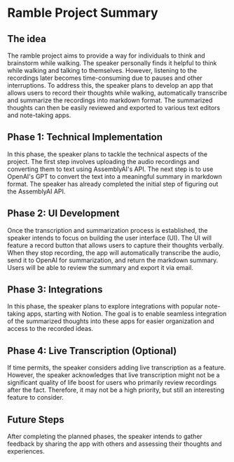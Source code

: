 # Ramble Project Summary

## The idea
The ramble project aims to provide a way for individuals to think and brainstorm while walking. The speaker personally finds it helpful to think while walking and talking to themselves. However, listening to the recordings later becomes time-consuming due to pauses and other interruptions. To address this, the speaker plans to develop an app that allows users to record their thoughts while walking, automatically transcribe and summarize the recordings into markdown format. The summarized thoughts can then be easily reviewed and exported to various text editors and note-taking apps.

## Phase 1: Technical Implementation
In this phase, the speaker plans to tackle the technical aspects of the project. The first step involves uploading the audio recordings and converting them to text using AssemblyAI's API. The next step is to use OpenAI's GPT to convert the text into a meaningful summary in markdown format. The speaker has already completed the initial step of figuring out the AssemblyAI API.

## Phase 2: UI Development
Once the transcription and summarization process is established, the speaker intends to focus on building the user interface (UI). The UI will feature a record button that allows users to capture their thoughts verbally. When they stop recording, the app will automatically transcribe the audio, send it to OpenAI for summarization, and return the markdown summary. Users will be able to review the summary and export it via email.

## Phase 3: Integrations
In this phase, the speaker plans to explore integrations with popular note-taking apps, starting with Notion. The goal is to enable seamless integration of the summarized thoughts into these apps for easier organization and access to the recorded ideas.

## Phase 4: Live Transcription (Optional)
If time permits, the speaker considers adding live transcription as a feature. However, the speaker acknowledges that live transcription might not be a significant quality of life boost for users who primarily review recordings after the fact. Therefore, it may not be a high priority, but still an interesting feature to consider.

## Future Steps
After completing the planned phases, the speaker intends to gather feedback by sharing the app with others and assessing their thoughts and experiences.

